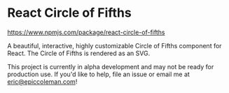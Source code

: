 # React Circle of Fifths

https://www.npmjs.com/package/react-circle-of-fifths

A beautiful, interactive, highly customizable Circle of Fifths component for React. The Circle of Fifths is rendered as an SVG.

This project is currently in alpha development and may not be ready for production use. If you'd like to help, file an issue or email me at eric@epiccoleman.com!
